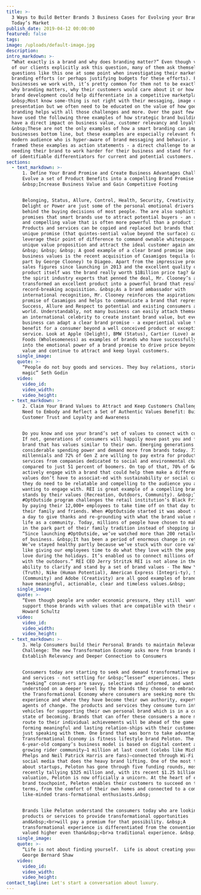 ```yaml
---
title: >-
  3 Ways to Build Better Brands 3 Business Cases for Evolving your Brand for
  Today’s Market
publish_date: 2019-04-12 00:00:00
featured: false
tags:
image: /uploads/default-image.jpg
description:
intro_markdown: >-
  “What exactly is a brand and why does branding matter?” Even though very few
  of our clients explicitly ask this question, many of them ask themselves
  questions like this one at some point when investigating their marketing or
  branding efforts (or perhaps justifying budgets for these efforts). For many
  businesses we work with, it’s pretty common for them not to be exactly sure
  why branding matters, why their customers would care about it or how better
  brand development could help differentiate in a competitive marketplace.
  &nbsp;Most know some-thing is not right with their messaging, image or
  presentation but we often need to be educated on the value of how good
  branding helps with all those challenges and more. Over the past few years we
  have used the following three examples of how strategic brand building can
  have a direct impact on business value, customer relevancy and loyalty.
  &nbsp;These are not the only examples of how a smart branding can impact a
  businesses bottom line, but these examples are especially relevant for a
  modern audience who is hyper-aware of brand messaging and behavior. We have
  framed these examples as action statements - a direct challenge to anyone
  needing their brand to work harder for their business and stand for clear set
  of identifiable differentiators for current and potential customers. &nbsp;
sections:
  - text_markdown: >-
      1. Define Your Brand Promise and Create Business Advantages Challenge:
      Evolve a set of Product Benefits into a compelling Brand Promise Benefit:
      &nbsp;Increase Business Value and Gain Competitive Footing


      Belonging, Status, Allure, Control, Health, Security, Creativity, Respect,
      Delight or Power are just some of the personal emotional drivers that are
      behind the buying decisions of most people. The are also sophisticated
      promises that smart brands use to attract potential buyers - an unspoken
      and compelling value that is often more powerful than a product itself.
      Products and services can be copied and replaced but brands that have a
      unique promise (that quintes-sential value beyond the surface) can
      leverage their point of difference to command ownable whitespace, craft a
      unique value proposition and attract the ideal customer again and again..
      &nbsp; &nbsp; &nbsp; A good example of a clear brand promise impacting
      business values is the recent acquisition of Casamigos tequila (owned in
      part by George Clooney) to Diageo. Apart from the impressive products’
      sales figures since launching in 2013 and the excellent quality of the
      product itself was the brand really worth $1Billion price tag? &nbsp;To
      the spirit industry experts that penned the deal, Mr. Clooney’s attachment
      transformed an excellent product into a powerful brand that resulted in a
      record-breaking acquisition. &nbsp;As a brand ambassador with
      international recognition, Mr. Clooney reinforces the aspirational brand
      promise of Casamigos and helps to communicate a brand that represents
      Success, Allure and Respect to potential and existing consumers around the
      world. Understandably, not many business can easily attach themselves to
      an international celebrity to create instant brand value, but every
      business can adapt a clear brand promise - a experiential value that ads
      benefit for a consumer beyond a well conceived product or exceptional
      service. Look at Apple (Delight), BMW (Status), Cartier (Love) and Whole
      Foods (Wholesomeness) as examples of brands who have successfully tapped
      into the emotional power of a brand promise to drive price beyond market
      value and continue to attract and keep loyal customers.
    single_image:
    quote: >-
      “People do not buy goods and services. They buy relations, stories and
      magic” Seth Godin
    video:
      video_id:
      video_width:
      video_height:
  - text_markdown: >-
      2. Claim Your Brand Values to Attract and Keep Customers Challenge: Brands
      Need to Embody and Reflect a Set of Authentic Values Benefit: Build
      Customer Trust and Loyalty and Awareness


      Do you know and use your brand’s set of values to connect with customers?
      If not, generations of consumers will happily move past you and find a
      brand that has values similar to their own. Emerging generations have
      considerable spending power and demand more from brands today. 73% of
      millennials and 72% of Gen Z are willing to pay extra for products and
      services from companies dedicated to social and environmental change,
      compared to just 51 percent of boomers. On top of that, 70% of Gen Z would
      actively engage with a brand that could help them make a difference. Brand
      values don’t have to associat-ed with sustainability or social causes but
      they do need to be relatable and compelling to the audience you are
      wanting to engage with. REI is great example of a compelling brand that
      stands by their values (Recreation, Outdoors, Community). &nbsp;Their
      #OptOutside program challenges the retail institution’s Black Friday event
      by paying their 12,000+ employees to take time off on that day to be with
      their family and friends. When #OptOutside started it was about reclaiming
      a day to give thanks and re-grounding with what the brand value most in
      life as a community. Today, millions of people have chosen to make a walk
      in the park part of their family tradition instead of shopping indoors.
      “Since launching #OptOutside, we’ve watched more than 200 retailers go out
      of business. &nbsp;It has been a period of enormous change in retail.
      We’ve stayed healthy partly because we’ve stuck with our core values —
      like giving our employees time to do what they love with the people they
      love during the holidays. It’s enabled us to connect millions of people
      with the outdoors.” REI CEO Jerry Stritzk REI is not alone in their
      ability to clarify and stand by a set of brand values - The New York Times
      (Truth), Nike (Human Potential), American Express (Integri-ty), Starbucks
      (Community) and Adobe (Creativity) are all good examples of brands that
      have meaningful, actionable, clear and timeless values.&nbsp;
    single_image:
    quote: >-
      “Even though people are under economic pressure, they still  want to
      support those brands with values that are compatible with their own”
      Howard Schultz
    video:
      video_id:
      video_width:
      video_height:
  - text_markdown: >-
      3. Help Consumers build their Personal Brands to maintain Relevancy
      Challenge: The new Transformation Economy asks more from brands Benefit:
      Establish Relevancy and Deeper Connection to Consumers


      Consumers today are starting to seek and demand transformative products
      and services - not settling for &nbsp;“lesser” experiences. These
      “seeking” consum-ers are savvy, selective and informed, and want to be
      understood on a deeper level by the brands they choose to embrace. Enter
      the Transformational Economy where consumers are seeking more than mere
      experience and where they have become their own authority, expert and
      agents of change. The products and services they consume turn into
      vehicles for supporting their own personal brand which is in a constant
      state of becoming. Brands that can offer these consumers a more meaningful
      route to their individual achievements will be ahead of the game and
      forming meaningful and lasting relation-ships with their customers, not
      just speaking with them. One brand that was born to take advantage of the
      Transformational Economy is fitness lifestyle brand Peloton. The
      6-year-old company’s business model is based on digital content and a
      growing rider community—1 million at last count (celebs like Michael
      Phelps and Neil Patrick Harris are fans)—connected through Wi-Fi and
      social media that does the heavy brand lifting. One of the most talked
      about startups, Peloton has gone through five funding rounds, most
      recently tallying $325 million and, with its recent $1.25 billion
      valuation, Peloton is now officially a unicorn. At the heart of every
      brand touchpoint, Peleton enables their customers to succeed on their own
      terms, from the comfort of their own homes and connected to a community of
      like-minded trans-formational enthusiasts.&nbsp;


      Brands like Peloton understand the consumers today who are looking for
      products or services to provide transformational opportunities
      and&nbsp;<br>will pay a premium for that possibility. &nbsp;A
      transformational experience is differentiated from the conventional and
      valued higher even than&nbsp;<br>a traditional experience. &nbsp;
    single_image:
    quote: >-
      “Life is not about finding yourself.  Life is about creating yourself”  –
      George Bernard Shaw
    video:
      video_id:
      video_width:
      video_height:
contact_tagline: Let's start a conversation about luxury.
---
```


